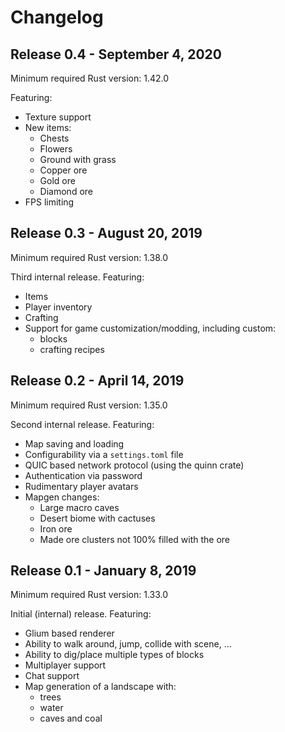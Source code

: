 # Changelog

## Release 0.4 - September 4, 2020

Minimum required Rust version: 1.42.0

Featuring:

* Texture support
* New items:
  - Chests
  - Flowers
  - Ground with grass
  - Copper ore
  - Gold ore
  - Diamond ore
* FPS limiting

## Release 0.3 - August 20, 2019

Minimum required Rust version: 1.38.0

Third internal release. Featuring:

* Items
* Player inventory
* Crafting
* Support for game customization/modding,
  including custom:
  - blocks
  - crafting recipes

## Release 0.2 - April 14, 2019

Minimum required Rust version: 1.35.0

Second internal release. Featuring:

* Map saving and loading
* Configurability via a `settings.toml` file
* QUIC based network protocol (using the quinn crate)
* Authentication via password
* Rudimentary player avatars
* Mapgen changes:
  - Large macro caves
  - Desert biome with cactuses
  - Iron ore
  - Made ore clusters not 100% filled with the ore

## Release 0.1 - January 8, 2019

Minimum required Rust version: 1.33.0

Initial (internal) release. Featuring:

* Glium based renderer
* Ability to walk around, jump, collide with scene, ...
* Ability to dig/place multiple types of blocks
* Multiplayer support
* Chat support
* Map generation of a landscape with:
  - trees
  - water
  - caves and coal
